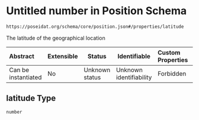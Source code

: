 # Untitled number in Position Schema

```txt
https://poseidat.org/schema/core/position.json#/properties/latitude
```

The latitude of the geographical location


| Abstract            | Extensible | Status         | Identifiable            | Custom Properties | Additional Properties | Access Restrictions | Defined In                                                           |
| :------------------ | ---------- | -------------- | ----------------------- | :---------------- | --------------------- | ------------------- | -------------------------------------------------------------------- |
| Can be instantiated | No         | Unknown status | Unknown identifiability | Forbidden         | Allowed               | none                | [position.json\*](schemas/core/position.json "open original schema") |

## latitude Type

`number`
